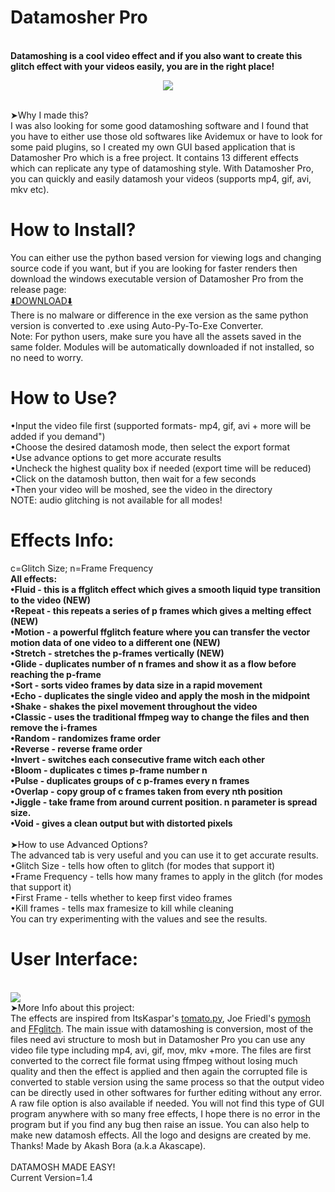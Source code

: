 # Datamosher Pro
<br><b>Datamoshing is a cool video effect and if you also want to create this glitch effect with your videos easily, you are in the right place!</b>
<br><p align='center'><img src="https://user-images.githubusercontent.com/89206401/141642297-7c62cf6f-7024-430f-88a2-c9cbbf0dc655.png"></p>
<br>➤Why I made this?
<br>I was also looking for some good datamoshing software and I found that you have to either use those old softwares like Avidemux or have to look for some paid plugins, so I created my own GUI based application that is Datamosher Pro which is a free project. It contains 13 different effects which can replicate any type of datamoshing style. With Datamosher Pro, you can quickly and easily datamosh your videos (supports mp4, gif, avi, mkv etc).
# How to Install?
You can either use the python based version for viewing logs and changing source code if you want, but if you are looking for faster renders then download the windows executable version of Datamosher Pro from the release page: 
<br>[⬇️DOWNLOAD⬇️](https://github.com/Akascape/Datamosher-Pro/releases/tag/Datamosher_Prov1.4)
<br>There is no malware or difference in the exe version as the same python version is converted to .exe using Auto-Py-To-Exe Converter.
<br>Note: For python users, make sure you have all the assets saved in the same folder. Modules will be automatically downloaded if not installed, so no need to worry.
# How to Use?
•Input the video file first (supported formats- mp4, gif, avi + more will be added if you demand")
<br>•Choose the desired datamosh mode, then select the export format
<br>•Use advance options to get more accurate results
<br>•Uncheck the highest quality box if needed (export time will be reduced)
<br>•Click on the datamosh button, then wait for a few seconds
<br>•Then your video will be moshed, see the video in the directory
<br>NOTE: audio glitching is not available for all modes!
# Effects Info:
c=Glitch Size; n=Frame Frequency
<b>
<br>All effects:
<br>•Fluid - this is a ffglitch effect which gives a smooth liquid type transition to the video (NEW)
<br>•Repeat - this repeats a series of p frames which gives a melting effect (NEW)
<br>•Motion - a powerful ffglitch feature where you can transfer the vector motion data of one video to a different one (NEW)
<br>•Stretch - stretches the p-frames vertically (NEW)
<br>•Glide - duplicates number of n frames and show it as a flow before reaching the p-frame
<br>•Sort - sorts video frames by data size in a rapid movement
<br>•Echo - duplicates the single video and apply the mosh in the midpoint
<br>•Shake - shakes the pixel movement throughout the video
<br>•Classic - uses the traditional ffmpeg way to change the files and then remove the i-frames
<br>•Random - randomizes frame order
<br>•Reverse - reverse frame order
<br>•Invert - switches each consecutive frame witch each other
<br>•Bloom - duplicates c times p-frame number n
<br>•Pulse - duplicates groups of c p-frames every n frames
<br>•Overlap - copy group of c frames taken from every nth position
<br>•Jiggle - take frame from around current position. n parameter is spread size.
<br>•Void - gives a clean output but with distorted pixels</b>
<br>
<br>➤How to use Advanced Options?
<br>The advanced tab is very useful and you can use it to get accurate results.
<br>•Glitch Size - tells how often to glitch (for modes that support it)
<br>•Frame Frequency - tells how many frames to apply in the glitch (for modes that support it)
<br>•First Frame - tells whether to keep first video frames
<br>•Kill frames - tells max framesize to kill while cleaning
<br>You can try experimenting with the values and see the results.
# User Interface:
<br><img src="https://user-images.githubusercontent.com/89206401/142208408-6970448d-fe9d-4e60-aac6-21809aefcfca.png">
<br>➤More Info about this project:
<br>The effects are inspired from ItsKaspar's [tomato.py](https://github.com/itsKaspar/tomato), Joe Friedl's [pymosh](https://github.com/grampajoe/pymosh) and [FFglitch](https://ffglitch.org/). The main issue with datamoshing is conversion, most of the files need avi structure to mosh but in Datamosher Pro you can use any video file type including mp4, avi, gif, mov, mkv +more. The files are first converted to the correct file format using ffmpeg without losing much quality and then the effect is applied and then again the corrupted file is converted to stable version using the same process so that the output video can be directly used in other softwares for further editing without any error. A raw file option is also available if needed. You will not find this type of GUI program anywhere with so many free effects, I hope there is no error in the program but if you find any bug then raise an issue. You can also help to make new datamosh effects. All the logo and designs are created by me. <br>Thanks! Made by Akash Bora (a.k.a Akascape).
<br>
<br>DATAMOSH MADE EASY!
<br>Current Version=1.4
